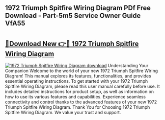 ## 1972 Triumph Spitfire Wiring Diagram PDf Free Download - Part-5m5 Service Owner Guide VfA55

# <h2><a href="http://dfqzod0.blite.top/?on=1972+Triumph+Spitfire+Wiring+Diagram">🔗Download New 👉🔴 1972 Triumph Spitfire Wiring Diagram</a></h2>

[![1972 Triumph Spitfire Wiring Diagram download](https://i.imgur.com/lujVjoI.png)](http://dfqzod0.blite.top/?on=1972+Triumph+Spitfire+Wiring+Diagram)
Understanding Your Companion Welcome to the world of your new 1972 Triumph Spitfire Wiring Diagram! This manual explores its features, functionalities, and provides essential operating instructions. To get started with your 1972 Triumph Spitfire Wiring Diagram, please read this user manual carefully before use. It includes detailed instructions for product setup, as well as information on how to use its various features and capabilities. Experience seamless connectivity and control thanks to the advanced features of your new 1972 Triumph Spitfire Wiring Diagram. Thank You for Choosing 1972 Triumph Spitfire Wiring Diagram. We value your trust and support.
